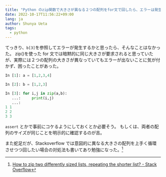 ```yaml
---
title: "Python のzip関数で大きさが異なる２つの配列をfor文で回したら、エラーは発生せずに小さい配列を読み切ったら for文は終わる"
date: 2022-10-17T11:56:22+09:00
lang: ja
author: Shunya Ueta
tags:
  - python
---
```


てっきり、`b[3]`を参照してエラーが発生するかと思ったら、そんなことはなかった。
zip()を使った for 文では暗黙的に同じ大きさが要求されると思っていたが、実際には２つの配列の大きさが異なっていてもエラーが出ないことに気が付かず、困ったことがあった。

```python
In [1]: a = [1,2,3,4]

In [2]: b = [1,2,3]

In [3]: for i,j in zip(a,b):
   ...:     print(i,j)
   ...:
1 1
2 2
3 3
```

`assert` とかで事前にコケるようにしておくとか必要そう。
もしくは、両者の配列のサイズが同じことを明示的に確認するのが吉。

また蛇足だが、Stackoverflow では意図的に異なる大きさの配列を上手く循環させつつ回したい場合の対処法も書いてあり勉強になった。[^pythono-zip]

[^pythono-zip]: [How to zip two differently sized lists, repeating the shorter list? \- Stack Overflow](https://stackoverflow.com/questions/19686533/how-to-zip-two-differently-sized-lists-repeating-the-shorter-list)
